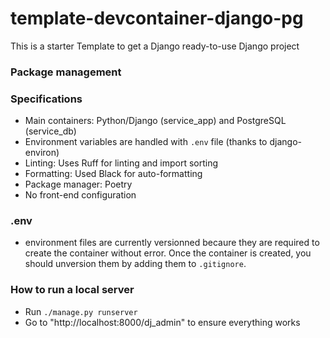 # template-devcontainer-django-pg

This is a starter Template to get a Django ready-to-use Django project


### Package management

### Specifications

- Main containers: Python/Django (service_app) and PostgreSQL (service_db)
- Environment variables are handled with `.env` file (thanks to django-environ)
- Linting: Uses Ruff for linting and import sorting
- Formatting: Used Black for auto-formatting
- Package manager: Poetry
- No front-end configuration

### .env

- environment files are currently versionned becaure they are required to create the container without error.
Once the container is created, you should unversion them by adding them to `.gitignore`.

### How to run a local server

- Run `./manage.py runserver`
- Go to "http://localhost:8000/dj_admin" to ensure everything works